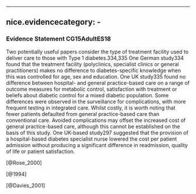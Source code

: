 
---
nice.evidencecategory: -
---

### Evidence Statement CG15AdultES18
Two potentially useful papers consider the type of treatment facility used to deliver care to those with Type 1 diabetes.334,335 One German study334 found that the treatment facility (polyclinics, specialist clinics or general practitioners) makes no difference to diabetes-specific knowledge when this was controlled for age, sex and education. One UK study335 found no difference between hospital- and general practice-based care on a range of outcome measures for metabolic control, satisfaction with treatment or beliefs about diabetic control for a mixed
diabetic population. Some differences were observed in the surveillance for complications, with more frequent testing in integrated care. Whilst costly, it is worth noting that fewer patients defaulted from general practice-based care than conventional care. Avoided complications may offset the increased cost of general practice-based care, although this cannot be established on the basis of this study. One UK-based study297 suggested that the provision of a hospital-based diabetes specialist nurse lowered the cost per patient admission without producing a significant difference in readmission, quality of life or patient satisfaction.

[@Rose_2000]

[@1994]

[@Davies_2001]

